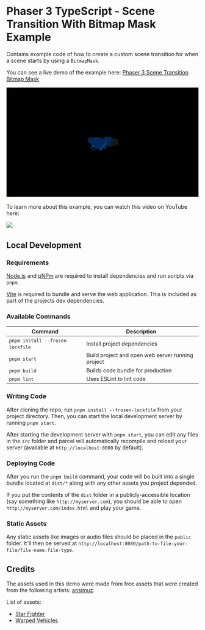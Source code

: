 # Phaser 3 TypeScript - Scene Transition With Bitmap Mask Example

Contains example code of how to create a custom scene transition for when a scene starts by using a `BitmapMask`.

You can see a live demo of the example here: [Phaser 3 Scene Transition Bitmap Mask](https://devshareacademy.github.io/phaser-3-typescript-games-and-examples/examples/scene-transition-bitmap-mask/index.html)

![Example](./docs/example.gif?raw=true)

 To learn more about this example, you can watch this video on YouTube here:

[<img src="https://i.ytimg.com/vi/xAxf7BZetBA/hqdefault.jpg">](https://youtu.be/xAxf7BZetBA "Phaser 3 Tutorial: Custom Level Transitions With Bitmap Masks!")

## Local Development

### Requirements

[Node.js](https://nodejs.org) and [pNPm](https://pnpm.io/) are required to install dependencies and run scripts via `pnpm`.

[Vite](https://vitejs.dev/) is required to bundle and serve the web application. This is included as part of the projects dev dependencies.

### Available Commands

| Command | Description |
|---------|-------------|
| `pnpm install --frozen-lockfile` | Install project dependencies |
| `pnpm start` | Build project and open web server running project |
| `pnpm build` | Builds code bundle for production |
| `pnpm lint` | Uses ESLint to lint code |

### Writing Code

After cloning the repo, run `pnpm install --frozen-lockfile` from your project directory. Then, you can start the local development
server by running `pnpm start`.

After starting the development server with `pnpm start`, you can edit any files in the `src` folder
and parcel will automatically recompile and reload your server (available at `http://localhost:8080`
by default).

### Deploying Code

After you run the `pnpm build` command, your code will be built into a single bundle located at
`dist/*` along with any other assets you project depended.

If you put the contents of the `dist` folder in a publicly-accessible location (say something like `http://myserver.com`),
you should be able to open `http://myserver.com/index.html` and play your game.

### Static Assets

Any static assets like images or audio files should be placed in the `public` folder. It'll then be served at `http://localhost:8080/path-to-file-your-file/file-name.file-type`.

## Credits

The assets used in this demo were made from free assets that were created from the following artists: [ansimuz](https://ansimuz.itch.io/).

List of assets:

* [Star Fighter](https://ansimuz.itch.io/star-fighter)
* [Warped Vehicles](https://ansimuz.itch.io/warped-vehicles)
